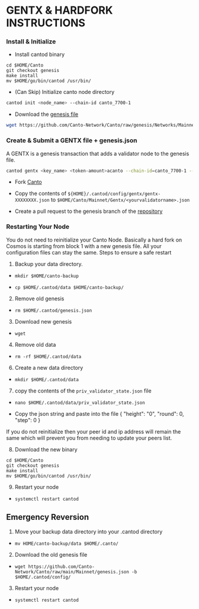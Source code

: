 # GENTX & HARDFORK INSTRUCTIONS

### Install & Initialize

-   Install cantod binary
```
cd $HOME/Canto
git checkout genesis
make install
mv $HOME/go/bin/cantod /usr/bin/
```

-   (Can Skip) Initialize canto node directory

```bash
cantod init <node_name> --chain-id canto_7700-1
```

-   Download the [genesis file](https://github.com/Canto-Network/Canto/raw/genesis/Networks/Mainnet/genesis.json)

```bash
wget https://github.com/Canto-Network/Canto/raw/genesis/Networks/Mainnet/genesis.json -b $HOME/.cantod/config
```

### Create & Submit a GENTX file + genesis.json

A GENTX is a genesis transaction that adds a validator node to the genesis file.

```bash
cantod gentx <key_name> <token-amount>acanto --chain-id=canto_7700-1 --moniker=<your_moniker> --commission-max-change-rate=0.01 --commission-max-rate=0.10 --commission-rate=0.05 --details="<details here>" --security-contact="<email>" --website="<website>"
```

-   Fork [Canto](https://github.com/Canto-Network/Canto)

-   Copy the contents of `${HOME}/.cantod/config/gentx/gentx-XXXXXXXX.json` to `$HOME/Canto/Mainnet/Gentx/<yourvalidatorname>.json`

-   Create a pull request to the genesis branch of the [repository](https://github.com/Canto-Network/Canto/Mainnet/gentx)

### Restarting Your Node

You do not need to reinitialize your Canto Node. Basically a hard fork on Cosmos is starting from block 1 with a new genesis file. All your configuration files can stay the same. Steps to ensure a safe restart

1. Backup your data directory.

-   `mkdir $HOME/canto-backup`

-   `cp $HOME/.cantod/data $HOME/canto-backup/`

2. Remove old genesis

-   `rm $HOME/.cantod/genesis.json`

3. Download new genesis

-   `wget`

4. Remove old data

-   `rm -rf $HOME/.cantod/data`

6. Create a new data directory

-   `mkdir $HOME/.cantod/data`

7. copy the contents of the `priv_validator_state.json` file 

-   `nano $HOME/.cantod/data/priv_validator_state.json`

-   Copy the json string and paste into the file
 {
"height": "0",
 "round": 0,
 "step": 0
 }

If you do not reinitialize then your peer id and ip address will remain the same which will prevent you from needing to update your peers list.

8. Download the new binary

```
cd $HOME/Canto
git checkout genesis
make install
mv $HOME/go/bin/cantod /usr/bin/
```

9. Restart your node

-   `systemctl restart cantod`

## Emergency Reversion

1. Move your backup data directory into your .cantod directory

-   `mv HOME/canto-backup/data $HOME/.canto/`

2. Download the old genesis file

-   `wget https://github.com/Canto-Network/Canto/raw/main/Mainnet/genesis.json -b $HOME/.cantod/config/`

3. Restart your node

-   `systemctl restart cantod`
